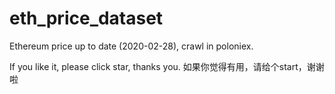 # eth_price_dataset
Ethereum price up to date (2020-02-28),  crawl in poloniex.

If you like it, please click star, thanks you.
如果你觉得有用，请给个start，谢谢啦
